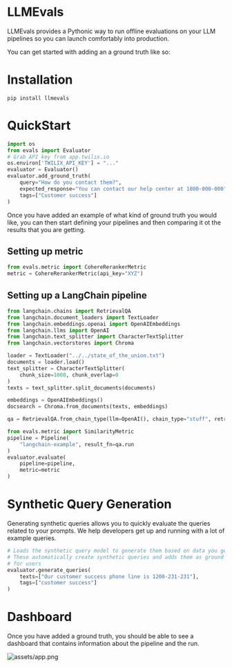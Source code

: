 # LLMEvals

LLMEvals provides a Pythonic way to run offline evaluations on your LLM pipelines so you can launch comfortably into production.

You can get started with adding an a ground truth like so:

# Installation

```
pip install llmevals
```

# QuickStart

```python
import os
from evals import Evaluator
# Grab API key from app.twilix.io
os.environ['TWILIX_API_KEY'] = "..."
evaluator = Evaluator()
evaluator.add_ground_truth(
    query="How do you contact them?",
    expected_response="You can contact our help center at 1800-000-000",
    tags=["Customer success"]
)
```

Once you have added an example of what kind of ground truth you would like, you can then start defining your pipelines and then comparing it ot the results that you are getting.

## Setting up metric

```python
from evals.metric import CohereRerankerMetric
metric = CohereRerankerMetric(api_key="XYZ")
```

## Setting up a LangChain pipeline

```python
from langchain.chains import RetrievalQA
from langchain.document_loaders import TextLoader
from langchain.embeddings.openai import OpenAIEmbeddings
from langchain.llms import OpenAI
from langchain.text_splitter import CharacterTextSplitter
from langchain.vectorstores import Chroma

loader = TextLoader("../../state_of_the_union.txt")
documents = loader.load()
text_splitter = CharacterTextSplitter(
    chunk_size=1000, chunk_overlap=0
)
texts = text_splitter.split_documents(documents)

embeddings = OpenAIEmbeddings()
docsearch = Chroma.from_documents(texts, embeddings)

qa = RetrievalQA.from_chain_type(llm=OpenAI(), chain_type="stuff", retriever=docsearch.as_retriever())

from evals.metric import SimilarityMetric
pipeline = Pipeline(
    "langchain-example", result_fn=qa.run
)
evaluator.evaluate(
    pipeline=pipeline, 
    metric=metric
)
```

# Synthetic Query Generation 

Generating synthetic queries allows you to quickly evaluate the queries related to your prompts.
We help developers get up and running with a lot of example queries.

```python
# Loads the synthetic query model to generate them based on data you get.
# These automatically create synthetic queries and adds them as ground truth 
# for users
evaluator.generate_queries(
    texts=["Our customer success phone line is 1200-231-231"],
    tags=["customer success"]
)
```

# Dashboard

Once you have added a ground truth, you should be able to see a dashboard that contains information about the pipeline and the run.

![assets/app.png](assets/app.png)
